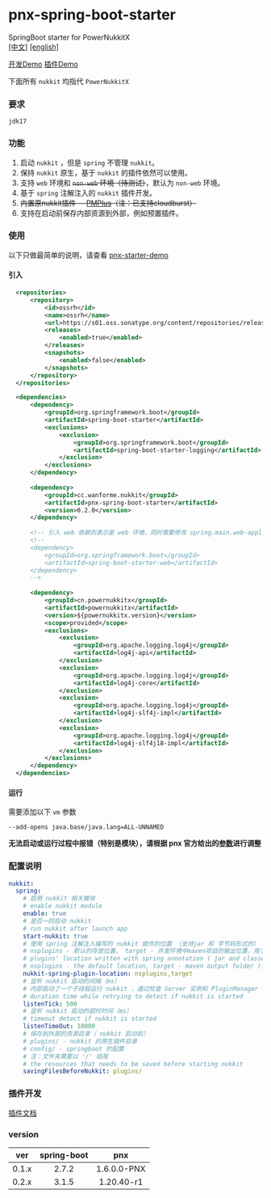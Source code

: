 # pnx-spring-boot-starter

SpringBoot starter for PowerNukkitX  
[[中文]](README.md) [[english]](README.en.md)  

[开发Demo](https://github.com/WanneSimon/pnx-starter-demo.git) 
[插件Demo](https://github.com/WanneSimon/pnx-starter-plugin-demo.git)

下面所有 `nukkit` 均指代 `PowerNukkitX`

### 要求

`jdk17`

### 功能

1. 启动 `nukkit` ，但是 `spring` 不管理 `nukkit`。
2. 保持 `nukkit` 原生，基于 `nukkit` 的插件依然可以使用。
3. 支持 `web` 环境和 ~~`non-web` 环境（待测试）~~，默认为 `non-web` 环境。
4. 基于 `spring` 注解注入的 `nukkit` 插件开发。
5. ~~内置原nukkit插件 -- [PMPlus](https://github.com/WanneSimon/PMPlus/tree/2.0/build)（注：已支持cloudburst）~~
6. 支持在启动前保存内部资源到外部，例如预置插件。

### 使用
以下只做最简单的说明，请查看 [pnx-starter-demo](https://github.com/WanneSimon/pnx-starter-demo.git)
#### 引入

```xml
  <repositories>
      <repository>
          <id>ossrh</id>
          <name>ossrh</name>
          <url>https://s01.oss.sonatype.org/content/repositories/releases/</url>
          <releases>
              <enabled>true</enabled>
          </releases>
          <snapshots>
              <enabled>false</enabled>
          </snapshots>
      </repository>
  </repositories>

  <dependencies>
      <dependency>
          <groupId>org.springframework.boot</groupId>
          <artifactId>spring-boot-starter</artifactId>
          <exclusions>
              <exclusion>
                  <groupId>org.springframework.boot</groupId>
                  <artifactId>spring-boot-starter-logging</artifactId>
              </exclusion>
          </exclusions>
      </dependency>
    
      <dependency>
          <groupId>cc.wanforme.nukkit</groupId>
          <artifactId>pnx-spring-boot-starter</artifactId>
          <version>0.2.0</version>
      </dependency>
    
      <!-- 引入 web 依赖则表示是 web 环境，同时需要修改 spring.main.web-application-type -->
      <!--
      <dependency>
          <groupId>org.springframework.boot</groupId>
          <artifactId>spring-boot-starter-web</artifactId>
      </dependency>
      -->
    
      <dependency>
          <groupId>cn.powernukkitx</groupId>
          <artifactId>powernukkitx</artifactId>
          <version>${powernukkitx.version}</version>
          <scope>provided</scope>
          <exclusions>
              <exclusion>
                  <groupId>org.apache.logging.log4j</groupId>
                  <artifactId>log4j-api</artifactId>
              </exclusion>
              <exclusion>
                  <groupId>org.apache.logging.log4j</groupId>
                  <artifactId>log4j-core</artifactId>
              </exclusion>
              <exclusion>
                  <groupId>org.apache.logging.log4j</groupId>
                  <artifactId>log4j-slf4j-impl</artifactId>
              </exclusion>
              <exclusion>
                  <groupId>org.apache.logging.log4j</groupId>
                  <artifactId>log4j-slf4j18-impl</artifactId>
              </exclusion>
          </exclusions>
      </dependency>
  </dependencies>
```

#### 运行

需要添加以下 `vm` 参数

```
--add-opens java.base/java.lang=ALL-UNNAMED
```

**无法启动或运行过程中报错（特别是模块），请根据 pnx 官方给出的[参数](https://github.com/PowerNukkitX/PowerNukkitX#%E4%BD%BF%E7%94%A8%E6%AD%A5%E9%AA%A4)进行调整**

### 配置说明

```yml
nukkit:
  spring:
    # 启用 nukkit 相关模块
    # enable nukkit module
    enable: true
    # 是否一同启动 nukkit
    # run nukkit after launch app
    start-nukkit: true
    # 使用 spring 注解注入编写的 nukkit 插件的位置 （支持jar 和 字节码形式的）
    # nsplugins - 默认的存放位置， target - 开发环境中maven项目的输出位置，用于开发测试。
    # plugins' location written with spring annotation ( jar and classes supported )
    # nsplugins - the default location, target - maven output folder (for develop plugins)
    nukkit-spring-plugin-location: nsplugins,target
    # 监听 nukkit 启动的间隔（ms）
    # 内部启动了一个子线程运行 nukkit ，通过检查 Server 实例和 PluginManager 实例来确认是否启动完成。 
    # duration time while retrying to detect if nukkit is started
    listenTick: 500
    # 监听 nukkit 启动的超时时间（ms）
    # timeout detect if nukkit is started
    listenTimeOut: 10000
    # 保存到外部的资源目录（ nukkit 启动前）
    # plugins/ - nukkit 的原生插件目录
    # config/ - springboot 的配置
    # 注：文件夹需要以 '/' 结尾
    # the resources that needs to be saved before starting nukkit 
    savingFilesBeforeNukkit: plugins/
```

### 插件开发

[插件文档](nsplugin-doc.md)

### version
|  ver  | spring-boot |         pnx          |
|:-----:|:-----------:|:--------------------:|
| 0.1.x |    2.7.2    |     1.6.0.0-PNX      |
| 0.2.x |    3.1.5    |      1.20.40-r1      |